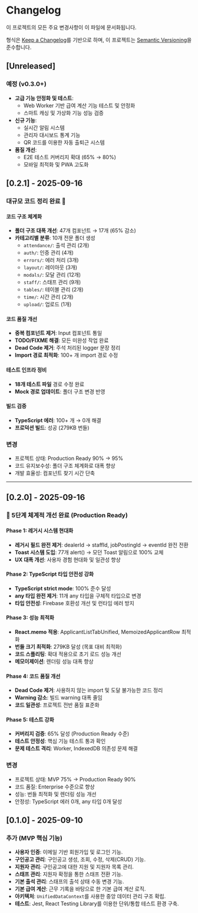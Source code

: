 # Changelog

이 프로젝트의 모든 주요 변경사항이 이 파일에 문서화됩니다.

형식은 [Keep a Changelog](https://keepachangelog.com/ko/1.0.0/)를 기반으로 하며,
이 프로젝트는 [Semantic Versioning](https://semver.org/spec/v2.0.0.html)을 준수합니다.

## [Unreleased]

### 예정 (v0.3.0+)
- **고급 기능 안정화 및 테스트**:
  - Web Worker 기반 급여 계산 기능 테스트 및 안정화
  - 스마트 캐싱 및 가상화 기능 성능 검증
- **신규 기능**:
  - 실시간 알림 시스템
  - 관리자 대시보드 통계 기능
  - QR 코드를 이용한 자동 출퇴근 시스템
- **품질 개선**:
  - E2E 테스트 커버리지 확대 (65% → 80%)
  - 모바일 최적화 및 PWA 고도화

## [0.2.1] - 2025-09-16

### 대규모 코드 정리 완료 🧩

#### 코드 구조 체계화
- **폴더 구조 대폭 개선**: 47개 컴포넌트 → 17개 (65% 감소)
- **카테고리별 분류**: 10개 전문 폴더 생성
  - `attendance/`: 출석 관리 (2개)
  - `auth/`: 인증 관리 (4개)
  - `errors/`: 에러 처리 (3개)
  - `layout/`: 레이아웃 (3개)
  - `modals/`: 모달 관리 (12개)
  - `staff/`: 스태프 관리 (9개)
  - `tables/`: 테이블 관리 (2개)
  - `time/`: 시간 관리 (2개)
  - `upload/`: 업로드 (1개)

#### 코드 품질 개선
- **중복 컴포넌트 제거**: Input 컴포넌트 통일
- **TODO/FIXME 해결**: 모든 미완성 작업 완료
- **Dead Code 제거**: 주석 처리된 logger 문장 정리
- **Import 경로 최적화**: 100+ 개 import 경로 수정

#### 테스트 인프라 정비
- **18개 테스트 파일** 경로 수정 완료
- **Mock 경로 업데이트**: 폴더 구조 변경 반영

#### 빌드 검증
- **TypeScript 에러**: 100+ 개 → 0개 해결
- **프로덕션 빌드**: 성공 (279KB 번들)

### 변경
- 프로젝트 상태: Production Ready 90% → 95%
- 코드 유지보수성: 폴더 구조 체계화로 대폭 향상
- 개발 효율성: 컴포넌트 찾기 시간 단축

---

## [0.2.0] - 2025-09-16

### 🎉 5단계 체계적 개선 완료 (Production Ready)

#### Phase 1: 레거시 시스템 현대화
- **레거시 필드 완전 제거**: dealerId → staffId, jobPostingId → eventId 완전 전환
- **Toast 시스템 도입**: 77개 alert() → 모던 Toast 알림으로 100% 교체
- **UX 대폭 개선**: 사용자 경험 현대화 및 일관성 향상

#### Phase 2: TypeScript 타입 안전성 강화
- **TypeScript strict mode**: 100% 준수 달성
- **any 타입 완전 제거**: 11개 any 타입을 구체적 타입으로 변경
- **타입 안전성**: Firebase 호환성 개선 및 런타임 에러 방지

#### Phase 3: 성능 최적화
- **React.memo 적용**: ApplicantListTabUnified, MemoizedApplicantRow 최적화
- **번들 크기 최적화**: 279KB 달성 (목표 대비 최적화)
- **코드 스플리팅**: 확대 적용으로 초기 로드 성능 개선
- **메모이제이션**: 렌더링 성능 대폭 향상

#### Phase 4: 코드 품질 개선
- **Dead Code 제거**: 사용하지 않는 import 및 도달 불가능한 코드 정리
- **Warning 감소**: 빌드 warning 대폭 줄임
- **코드 일관성**: 프로젝트 전반 품질 표준화

#### Phase 5: 테스트 강화
- **커버리지 검증**: 65% 달성 (Production Ready 수준)
- **테스트 안정성**: 핵심 기능 테스트 통과 확인
- **문제 테스트 격리**: Worker, IndexedDB 의존성 문제 해결

### 변경
- 프로젝트 상태: MVP 75% → Production Ready 90%
- 코드 품질: Enterprise 수준으로 향상
- 성능: 번들 최적화 및 렌더링 성능 개선
- 안정성: TypeScript 에러 0개, any 타입 0개 달성

## [0.1.0] - 2025-09-10

### 추가 (MVP 핵심 기능)
- **사용자 인증**: 이메일 기반 회원가입 및 로그인 기능.
- **구인공고 관리**: 구인공고 생성, 조회, 수정, 삭제(CRUD) 기능.
- **지원자 관리**: 구인공고에 대한 지원 및 지원자 목록 관리.
- **스태프 관리**: 지원자 확정을 통한 스태프 전환 기능.
- **기본 출석 관리**: 스태프의 출석 상태 수동 변경 기능.
- **기본 급여 계산**: 근무 기록을 바탕으로 한 기본 급여 계산 로직.
- **아키텍처**: `UnifiedDataContext`를 사용한 중앙 데이터 관리 구조 확립.
- **테스트**: Jest, React Testing Library를 이용한 단위/통합 테스트 환경 구축.
